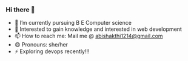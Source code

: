 ### Hi there 👋

- 🌱 I’m currently pursuing  B E Computer science
- 💬 Interested to gain knowledge and interested in web development
- 📫 How to reach me: Mail me @ abishakthi1214@gmail.com
- 😄 Pronouns: she/her
- ⚡ Exploring devops recently!!!

